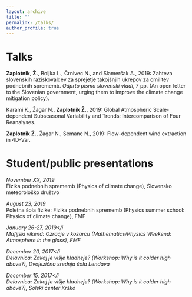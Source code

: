 ```yaml
---
layout: archive
title: ""
permalink: /talks/
author_profile: true
---
```


Talks
======

<b>Zaplotnik, Ž.</b>, Boljka L., Črnivec N., and Slameršak A., 2019: Zahteva slovenskih raziskovalcev za sprejetje takojšnjih ukrepov za omilitev podnebnih sprememb. <i>Odprto pismo slovenski vladi</i>, 7 pp. (An open letter to the Slovenian government, urging them to improve the climate change mitigation policy).

Karami K., Žagar N., <b>Zaplotnik Ž.</b>, 2019: Global Atmospheric Scale-dependent Subseasonal Variability and Trends: Intercomparison of Four Reanalyses.

<b>Zaplotnik Ž.</b>, Žagar N., Semane N., 2019: Flow-dependent wind extraction in 4D-Var.



Student/public presentations
======
<i>November XX, 2019</i><br />
Fizika podnebnih sprememb (Physics of climate change), Slovensko meteorološko društvo

<i>August 23, 2019</i><br />
Poletna šola fizike: Fizika podnebnih sprememb (Physics summer school: Physics of climate change), FMF

<i>January 26-27, 2019</i<br />
Mafijski vikend: Ozračje v kozarcu (Mathematics/Physics Weekend: Atmosphere in the glass), FMF

<i>December 20, 2017</i<br />
Delavnica: Zakaj je višje hladneje? (Workshop: Why is it colder high above?), Dvojezična srednja šola Lendava

<i>December 15, 2017</i<br />
Delavnica: Zakaj je višje hladneje? (Workshop: Why is it colder high above?), Šolski center Krško
